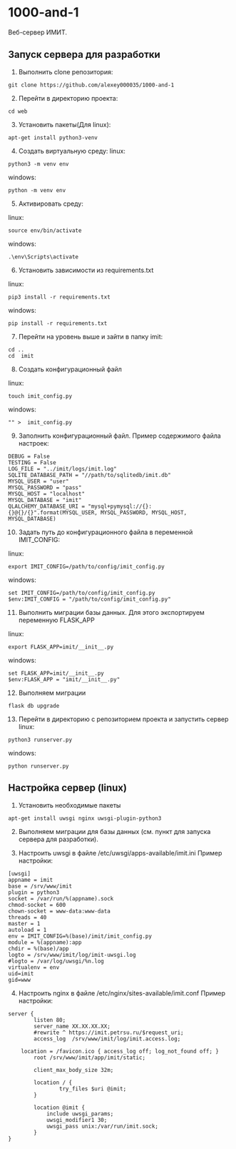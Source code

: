 # 1000-and-1
Веб-сервер ИМИТ.

## Запуск сервера для разработки

1. Выполнить clone репозитория:
```
git clone https://github.com/alexey000035/1000-and-1
```

2. Перейти в директорию проекта:
```
cd web
```

3. Установить пакеты(Для linux):
```
apt-get install python3-venv
```

4. Создать виртуальную среду:
linux:
```
python3 -m venv env
```

windows:
```
python -m venv env
```
5. Активировать среду:


linux:
```
source env/bin/activate
```
windows:


```
.\env\Scripts\activate
```
6. Установить зависимости из requirements.txt

linux:
```
pip3 install -r requirements.txt
```


windows:

```
pip install -r requirements.txt
```
7. Перейти на уровень выше и зайти в папку imit:
```
cd ..
cd  imit
```

8. Создать конфигурационный файл

linux:
```
touch imit_config.py
```

windows:
```
"" >  imit_config.py
```

9. Заполнить конфигурационный файл. Пример содержимого файла настроек:
```
DEBUG = False
TESTING = False
LOG_FILE = "../imit/logs/imit.log"
SQLITE_DATABASE_PATH = "//path/to/sqlitedb/imit.db"
MYSQL_USER = "user"
MYSQL_PASSWORD = "pass"
MYSQL_HOST = "localhost"
MYSQL_DATABASE = "imit"
QLALCHEMY_DATABASE_URI = "mysql+pymysql://{}:{}@{}/{}".format(MYSQL_USER, MYSQL_PASSWORD, MYSQL_HOST, MYSQL_DATABASE)
```

10. Задать путь до конфигурационного файла в переменной IMIT_CONFIG:


linux:
```
export IMIT_CONFIG=/path/to/config/imit_config.py
```

windows:
```
set IMIT_CONFIG=/path/to/config/imit_config.py
$env:IMIT_CONFIG = "/path/to/config/imit_config.py"
```
11. Выполнить миграции базы данных. Для этого экспортируем переменную FLASK_APP


linux:
```
export FLASK_APP=imit/__init__.py
```

windows:
```
set FLASK_APP=imit/__init__.py
$env:FLASK_APP = "imit/__init__.py"
```
12. Выполняем миграции
```
flask db upgrade
```

13. Перейти в директорию с репозиторием проекта и запустить сервер
linux:
```
python3 runserver.py
```
windows:
```
python runserver.py
```

## Настройка сервер (linux)

1. Установить необходимые пакеты
```
apt-get install uwsgi nginx uwsgi-plugin-python3
```

2. Выполняем миграции для базы данных (см. пункт для запуска сервера для разработки).

3. Настроить uwsgi в файле /etc/uwsgi/apps-available/imit.ini Пример настройки:
```
[uwsgi]
appname = imit
base = /srv/www/imit
plugin = python3
socket = /var/run/%(appname).sock
chmod-socket = 600
chown-socket = www-data:www-data
threads = 40
master = 1
autoload = 1
env = IMIT_CONFIG=%(base)/imit/imit_config.py
module = %(appname):app
chdir = %(base)/app
logto = /srv/www/imit/log/imit-uwsgi.log
#logto = /var/log/uwsgi/%n.log
virtualenv = env
uid=imit
gid=www
```

4. Настроить nginx в файле /etc/nginx/sites-available/imit.conf Пример настройки:
```
server {
        listen 80;
        server_name XX.XX.XX.XX;
        #rewrite ^ https://imit.petrsu.ru/$request_uri;
        access_log  /srv/www/imit/log/imit.access.log;

	location = /favicon.ico { access_log off; log_not_found off; }
        root /srv/www/imit/app/imit/static;

        client_max_body_size 32m;

        location / {
                try_files $uri @imit;
        }

        location @imit {
            include uwsgi_params;
            uwsgi_modifier1 30;
            uwsgi_pass unix:/var/run/imit.sock;
        }
}
```
